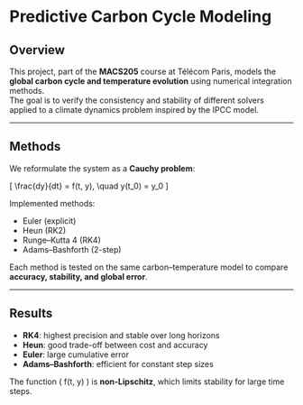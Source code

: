 # Predictive Carbon Cycle Modeling

## Overview
This project, part of the **MACS205** course at Télécom Paris, models the **global carbon cycle and temperature evolution** using numerical integration methods.  
The goal is to verify the consistency and stability of different solvers applied to a climate dynamics problem inspired by the IPCC model.

---

## Methods
We reformulate the system as a **Cauchy problem**:

\[
\frac{dy}{dt} = f(t, y), \quad y(t_0) = y_0
\]

Implemented methods:
- Euler (explicit)
- Heun (RK2)
- Runge–Kutta 4 (RK4)
- Adams–Bashforth (2-step)

Each method is tested on the same carbon–temperature model to compare **accuracy, stability, and global error**.

---

## Results
- **RK4**: highest precision and stable over long horizons  
- **Heun**: good trade-off between cost and accuracy  
- **Euler**: large cumulative error  
- **Adams–Bashforth**: efficient for constant step sizes  

The function \( f(t, y) \) is **non-Lipschitz**, which limits stability for large time steps.


